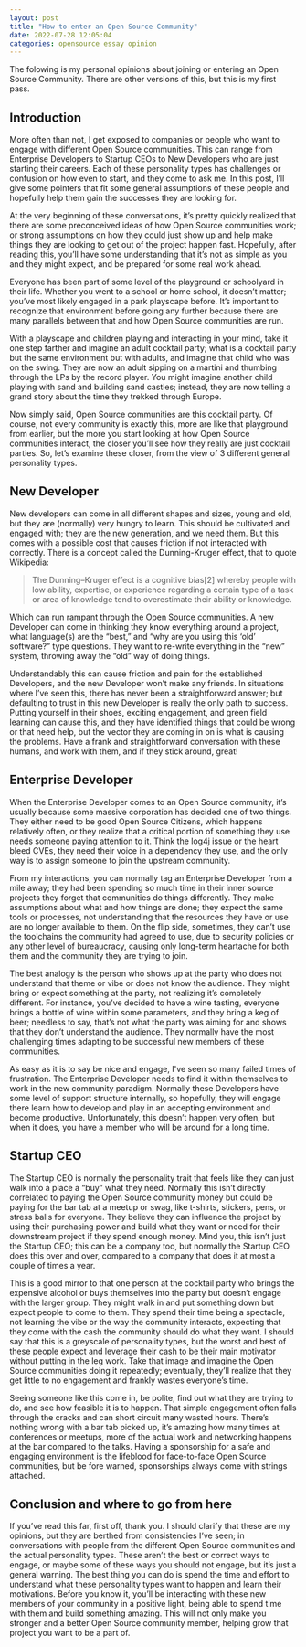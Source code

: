 ```yaml
---
layout: post
title: "How to enter an Open Source Community"
date: 2022-07-28 12:05:04
categories: opensource essay opinion
---
```


The folowing is my personal opinions about joining or entering an Open Source Community.
There are other versions of this, but this is my first pass.

## Introduction
More often than not, I get exposed to companies or people who want to engage with different Open Source communities. This can range from Enterprise Developers to Startup CEOs to New Developers who are just starting their careers.  Each of these personality types has challenges or confusion on how even to start, and they come to ask me. In this post, I’ll give some pointers that fit some general assumptions of these people and hopefully help them gain the successes they are looking for.

At the very beginning of these conversations, it’s pretty quickly realized that there are some preconceived ideas of how Open Source communities work; or strong assumptions on how they could just show up and help make things they are looking to get out of the project happen fast. Hopefully, after reading this, you’ll have some understanding that it’s not as simple as you and they might expect, and be prepared for some real work ahead.

Everyone has been part of some level of the playground or schoolyard in their life. Whether you went to a school or home school, it doesn’t matter; you’ve most likely engaged in a park playscape before. It’s important to recognize that environment before going any further because there are many parallels between that and how Open Source communities are run.

With a playscape and children playing and interacting in your mind, take it one step farther and imagine an adult cocktail party; what is a cocktail party but the same environment but with adults, and imagine that child who was on the swing. They are now an adult sipping on a martini and thumbing through the LPs by the record player. You might imagine another child playing with sand and building sand castles; instead, they are now telling a grand story about the time they trekked through Europe.

Now simply said, Open Source communities are this cocktail party. Of course, not every community is exactly this, more are like that playground from earlier, but the more you start looking at how Open Source communities interact, the closer you’ll see how they really are just cocktail parties. So, let’s examine these closer, from the view of 3 different general personality types.

## New Developer
New developers can come in all different shapes and sizes, young and old, but they are (normally) very hungry to learn. This should be cultivated and engaged with; they are the new generation, and we need them. But this comes with a possible cost that causes friction if not interacted with correctly. There is a concept called the Dunning-Kruger effect, that to quote Wikipedia:

> The Dunning–Kruger effect is a cognitive bias[2] whereby people with low ability, expertise, or experience regarding a certain type of a task or area of knowledge tend to overestimate their ability or knowledge.

Which can run rampant through the Open Source communities. A new Developer can come in thinking they know everything around a project, what language(s) are the “best,” and “why are you using this ‘old’ software?” type questions. They want to re-write everything in the “new” system, throwing away the “old” way of doing things.

Understandably this can cause friction and pain for the established Developers, and the new Developer won’t make any friends. In situations where I’ve seen this, there has never been a straightforward answer; but defaulting to trust in this new Developer is really the only path to success. Putting yourself in their shoes, exciting engagement, and green field learning can cause this, and they have identified things that could be wrong or that need help, but the vector they are coming in on is what is causing the problems. Have a frank and straightforward conversation with these humans, and work with them, and if they stick around, great!

## Enterprise Developer
When the Enterprise Developer comes to an Open Source community, it’s usually because some massive corporation has decided one of two things. They either need to be good Open Source Citizens, which happens relatively often, or they realize that a critical portion of something they use needs someone paying attention to it. Think the log4j issue or the heart bleed CVEs, they need their voice in a dependency they use, and the only way is to assign someone to join the upstream community.

From my interactions, you can normally tag an Enterprise Developer from a mile away; they had been spending so much time in their inner source projects they forget that communities do things differently. They make assumptions about what and how things are done; they expect the same tools or processes, not understanding that the resources they have or use are no longer available to them. On the flip side, sometimes, they can’t use the toolchains the community had agreed to use, due to security policies or any other level of bureaucracy, causing only long-term heartache for both them and the community they are trying to join.

The best analogy is the person who shows up at the party who does not understand that theme or vibe or does not know the audience.  They might bring or expect something at the party, not realizing it’s completely different. For instance, you’ve decided to have a wine tasting, everyone brings a bottle of wine within some parameters, and they bring a keg of beer; needless to say, that’s not what the party was aiming for and shows that they don’t understand the audience. They normally have the most challenging times adapting to be successful new members of these communities.

As easy as it is to say be nice and engage, I've seen so many failed times of frustration. The Enterprise Developer needs to find it within themselves to work in the new community paradigm. Normally these Developers have some level of support structure internally, so hopefully, they will engage there learn how to develop and play in an accepting environment and become productive. Unfortunately, this doesn’t happen very often, but when it does, you have a member who will be around for a long time.

## Startup CEO
The Startup CEO is normally the personality trait that feels like they can just walk into a place a “buy” what they need. Normally this isn’t directly correlated to paying the Open Source community money but could be paying for the bar tab at a meetup or swag, like t-shirts, stickers, pens, or stress balls for everyone. They believe they can influence the project by using their purchasing power and build what they want or need for their downstream project if they spend enough money. Mind you, this isn’t just the Startup CEO; this can be a company too, but normally the Startup CEO does this over and over, compared to a company that does it at most a couple of times a year.

This is a good mirror to that one person at the cocktail party who brings the expensive alcohol or buys themselves into the party but doesn’t engage with the larger group. They might walk in and put something down but expect people to come to them. They spend their time being a spectacle, not learning the vibe or the way the community interacts, expecting that they come with the cash the community should do what they want. I should say that this is a greyscale of personality types, but the worst and best of these people expect and leverage their cash to be their main motivator without putting in the leg work.  Take that image and imagine the Open Source communities doing it repeatedly; eventually, they’ll realize that they get little to no engagement and frankly wastes everyone’s time.

Seeing someone like this come in, be polite, find out what they are trying to do, and see how feasible it is to happen. That simple engagement often falls through the cracks and can short circuit many wasted hours. There’s nothing wrong with a bar tab picked up, it’s amazing how many times at conferences or meetups, more of the actual work and networking happens at the bar compared to the talks. Having a sponsorship for a safe and engaging environment is the lifeblood for face-to-face Open Source communities, but be fore warned, sponsorships always come with strings attached.

## Conclusion and where to go from here
If you’ve read this far, first off, thank you. I should clarify that these are my opinions, but they are berthed from consistencies I’ve seen; in conversations with people from the different Open Source communities and the actual personality types. These aren’t the best or correct ways to engage, or maybe some of these ways you should not engage, but it’s just a general warning.
The best thing you can do is spend the time and effort to understand what these personality types want to happen and learn their motivations. Before you know it, you’ll be interacting with these new members of your community in a positive light, being able to spend time with them and build something amazing. This will not only make you stronger and a better Open Source community member, helping grow that project you want to be a part of.

